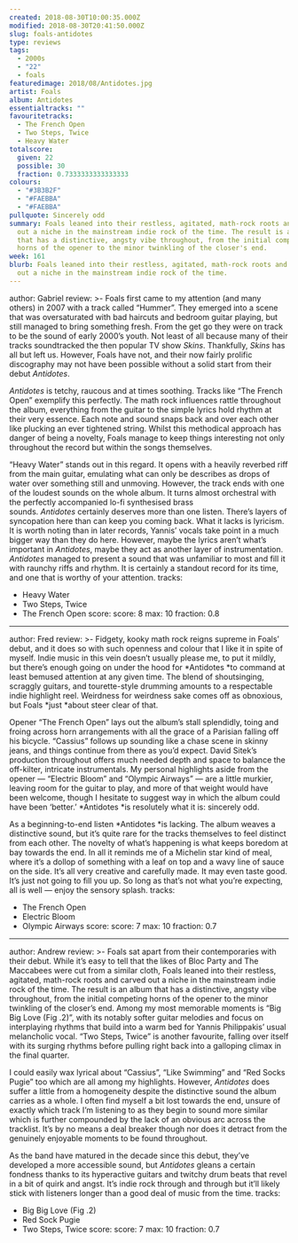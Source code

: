 ```yaml
---
created: 2018-08-30T10:00:35.000Z
modified: 2018-08-30T20:41:50.000Z
slug: foals-antidotes
type: reviews
tags:
  - 2000s
  - "22"
  - foals
featuredimage: 2018/08/Antidotes.jpg
artist: Foals
album: Antidotes
essentialtracks: ""
favouritetracks:
  - The French Open
  - Two Steps, Twice
  - Heavy Water
totalscore:
  given: 22
  possible: 30
  fraction: 0.7333333333333333
colours:
  - "#3B3B2F"
  - "#FAEBBA"
  - "#FAEBBA"
pullquote: Sincerely odd
summary: Foals leaned into their restless, agitated, math-rock roots and carved
  out a niche in the mainstream indie rock of the time. The result is an album
  that has a distinctive, angsty vibe throughout, from the initial competing
  horns of the opener to the minor twinkling of the closer's end.
week: 161
blurb: Foals leaned into their restless, agitated, math-rock roots and carved
  out a niche in the mainstream indie rock of the time.
---
```

author: Gabriel
review: >-
  Foals first came to my attention (and many others) in 2007 with a track called
  “Hummer”. They emerged into a scene that was oversaturated with bad haircuts
  and bedroom guitar playing, but still managed to bring something fresh. From
  the get go they were on track to be the sound of early 2000’s youth. Not least
  of all because many of their tracks soundtracked the then popular TV show
  *Skins*. Thankfully, *Skins* has all but left us. However, Foals have not, and
  their now fairly prolific discography may not have been possible without a
  solid start from their debut *Antidotes*.

  *Antidotes* is tetchy, raucous and at times soothing. Tracks like “The French Open” exemplify this perfectly. The math rock influences rattle throughout the album, everything from the guitar to the simple lyrics hold rhythm at their very essence. Each note and sound snaps back and over each other like plucking an ever tightened string. Whilst this methodical approach has danger of being a novelty, Foals manage to keep things interesting not only throughout the record but within the songs themselves.

  “Heavy Water” stands out in this regard. It opens with a heavily reverbed riff from the main guitar, emulating what can only be describes as drops of water over something still and unmoving. However, the track ends with one of the loudest sounds on the whole album. It turns almost orchestral with the perfectly accompanied lo-fi synthesised brass sounds. *Antidotes* certainly deserves more than one listen. There’s layers of syncopation here than can keep you coming back. What it lacks is lyricism. It is worth noting than in later records, Yannis’ vocals take point in a much bigger way than they do here. However, maybe the lyrics aren’t what’s important in *Antidotes*, maybe they act as another layer of instrumentation. *Antidotes* managed to present a sound that was unfamiliar to most and fill it with raunchy riffs and rhythm. It is certainly a standout record for its time, and one that is worthy of your attention.
tracks:
  - Heavy Water
  - ­­Two Steps, Twice
  - ­­The French Open
score:
  score: 8
  max: 10
  fraction: 0.8
---
author: Fred
review: >-
  Fidgety, kooky math rock reigns supreme in Foals’ debut, and it does so with
  such openness and colour that I like it in spite of myself. Indie music in
  this vein doesn’t usually please me, to put it mildly, but there’s enough
  going on under the hood for *Antidotes *to command at least bemused attention
  at any given time. The blend of shoutsinging, scraggly guitars, and
  tourette-style drumming amounts to a respectable indie highlight reel.
  Weirdness for weirdness sake comes off as obnoxious, but Foals *just *about
  steer clear of that.

  Opener “The French Open” lays out the album’s stall splendidly, toing and froing across horn arrangements with all the grace of a Parisian falling off his bicycle. “Cassius” follows up sounding like a chase scene in skinny jeans, and things continue from there as you’d expect. David Sitek’s production throughout offers much needed depth and space to balance the off-kilter, intricate instrumentals. My personal highlights aside from the opener — “Electric Bloom” and “Olympic Airways” — are a little murkier, leaving room for the guitar to play, and more of that weight would have been welcome, though I hesitate to suggest way in which the album could have been ‘better.’ *Antidotes *is resolutely what it is: sincerely odd.

  As a beginning-to-end listen *Antidotes *is lacking. The album weaves a distinctive sound, but it’s quite rare for the tracks themselves to feel distinct from each other. The novelty of what’s happening is what keeps boredom at bay towards the end. In all it reminds me of a Michelin star kind of meal, where it’s a dollop of something with a leaf on top and a wavy line of sauce on the side. It’s all very creative and carefully made. It may even taste good. It’s just not going to fill you up. So long as that’s not what you’re expecting, all is well — enjoy the sensory splash.
tracks:
  - The French Open
  - ­­Electric Bloom
  - ­­Olympic Airways
score:
  score: 7
  max: 10
  fraction: 0.7
---
author: Andrew
review: >-
  Foals sat apart from their contemporaries with their debut. While it’s easy to
  tell that the likes of Bloc Party and The Maccabees were cut from a similar
  cloth, Foals leaned into their restless, agitated, math-rock roots and carved
  out a niche in the mainstream indie rock of the time. The result is an album
  that has a distinctive, angsty vibe throughout, from the initial competing
  horns of the opener to the minor twinkling of the closer’s end. Among my most
  memorable moments is “Big Big Love (Fig .2)”, with its notably softer guitar
  melodies and focus on interplaying rhythms that build into a warm bed for
  Yannis Philippakis’ usual melancholic vocal. “Two Steps, Twice” is another
  favourite, falling over itself with its surging rhythms before pulling right
  back into a galloping climax in the final quarter.

  I could easily wax lyrical about “Cassius”, “Like Swimming” and “Red Socks Pugie” too which are all among my highlights. However, *Antidotes* does suffer a little from a homogeneity despite the distinctive sound the album carries as a whole. I often find myself a bit lost towards the end, unsure of exactly which track I’m listening to as they begin to sound more similar which is further compounded by the lack of an obvious arc across the tracklist. It’s by no means a deal breaker though nor does it detract from the genuinely enjoyable moments to be found throughout.

  As the band have matured in the decade since this debut, they’ve developed a more accessible sound, but *Antidotes* gleans a certain fondness thanks to its hyperactive guitars and twitchy drum beats that revel in a bit of quirk and angst. It’s indie rock through and through but it’ll likely stick with listeners longer than a good deal of music from the time.
tracks:
  - Big Big Love (Fig .2)
  - ­­Red Sock Pugie
  - ­­Two Steps, Twice
score:
  score: 7
  max: 10
  fraction: 0.7
